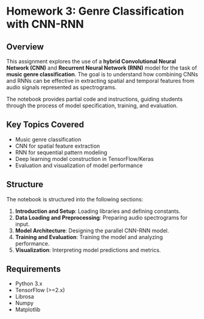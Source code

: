 # Homework 3: Genre Classification with CNN-RNN

## Overview
This assignment explores the use of a **hybrid Convolutional Neural Network (CNN)** and **Recurrent Neural Network (RNN)** model for the task of **music genre classification**. The goal is to understand how combining CNNs and RNNs can be effective in extracting spatial and temporal features from audio signals represented as spectrograms.

The notebook provides partial code and instructions, guiding students through the process of model specification, training, and evaluation.

## Key Topics Covered
- Music genre classification  
- CNN for spatial feature extraction  
- RNN for sequential pattern modeling  
- Deep learning model construction in TensorFlow/Keras  
- Evaluation and visualization of model performance  

## Structure
The notebook is structured into the following sections:
1. **Introduction and Setup**: Loading libraries and defining constants.  
2. **Data Loading and Preprocessing**: Preparing audio spectrograms for input.  
3. **Model Architecture**: Designing the parallel CNN-RNN model.  
4. **Training and Evaluation**: Training the model and analyzing performance.  
5. **Visualization**: Interpreting model predictions and metrics.  

## Requirements
- Python 3.x  
- TensorFlow (>=2.x)  
- Librosa  
- Numpy  
- Matplotlib  
